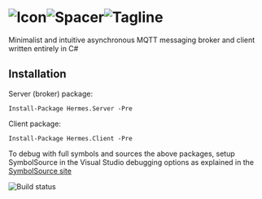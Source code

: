 # ![Icon](http://www.mobileessentials.org/img/hermes/logo/64px.png)![Spacer](http://www.mobileessentials.org/img/hermes/logo/spacer.png)![Tagline](http://www.mobileessentials.org/img/hermes/logo/tagline.png)


Minimalist and intuitive asynchronous MQTT messaging broker and client written entirely in C#


## Installation

Server (broker) package:

`Install-Package Hermes.Server -Pre`

Client package:

`Install-Package Hermes.Client -Pre`

To debug with full symbols and sources the above packages, setup SymbolSource in the Visual Studio debugging options as explained in the [SymbolSource site](http://www.symbolsource.org/Public/Home/VisualStudio)


![Build status](https://ci.appveyor.com/api/projects/status/pm3eub699l9un5by?svg=true)
